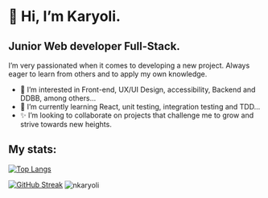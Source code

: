 # 👋 Hi, I’m Karyoli.
 ## Junior Web developer Full-Stack.
 I’m very passionated when it comes to developing a new project. Always eager to learn from others and to apply my own knowledge.
- 👀 I’m interested in Front-end, UX/UI Design, accessibility, Backend and DDBB, among others...
- 🌱 I’m currently learning React, unit testing, integration testing and TDD...
- ✨ I’m looking to collaborate on projects that challenge me to grow and strive towards new heights.

## My stats:
[![Top Langs](https://github-readme-stats.vercel.app/api/top-langs/?username=nkaryoli&layout=compact&theme=vision-friendly-light)](https://github.com/nkaryoli/github-readme-stats)

[![GitHub Streak](http://github-readme-streak-stats.herokuapp.com?user=nkaryoli&theme=light&background=ffffff)](https://git.io/streak-stats)
<img align="center" src="https://github-readme-stats.vercel.app/api?username=nkaryoli&show_icons=true&locale=en" alt="nkaryoli" />
